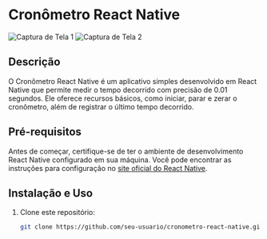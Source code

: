 # Cronômetro React Native

![Captura de Tela 1](inserir-url-da-imagem)
![Captura de Tela 2](inserir-url-da-imagem)

## Descrição

O Cronômetro React Native é um aplicativo simples desenvolvido em React Native que permite medir o tempo decorrido com precisão de 0.01 segundos. Ele oferece recursos básicos, como iniciar, parar e zerar o cronômetro, além de registrar o último tempo decorrido.

## Pré-requisitos

Antes de começar, certifique-se de ter o ambiente de desenvolvimento React Native configurado em sua máquina. Você pode encontrar as instruções para configuração no [site oficial do React Native](https://reactnative.dev/docs/environment-setup).

## Instalação e Uso

1. Clone este repositório:

   ```bash
   git clone https://github.com/seu-usuario/cronometro-react-native.git

